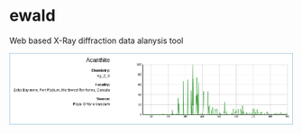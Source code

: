 # ewald

Web based X-Ray diffraction data alanysis tool

![](https://github.com/bytebrew/ewald/blob/master/screenshot.png)

